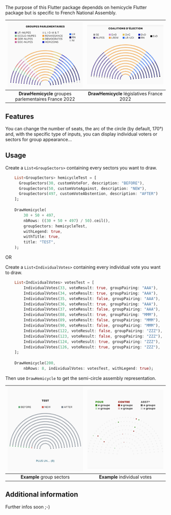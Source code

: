 <!-- 
This README describes the package. If you publish this package to pub.dev,
this README's contents appear on the landing page for your package.

For information about how to write a good package README, see the guide for
[writing package pages](https://dart.dev/guides/libraries/writing-package-pages). 

For general information about developing packages, see the Dart guide for
[creating packages](https://dart.dev/guides/libraries/create-library-packages)
and the Flutter guide for
[developing packages and plugins](https://flutter.dev/developing-packages). 
-->

The purpose of this Flutter package dependds on hemicycle Flutter package but is specific to French National Assembly.

| ![Image](https://github.com/1278real/hemicycle/blob/d23811596e9ee36c5a728390da145ac60a14273c/assets/groupes.png) | ![Image](https://github.com/1278real/hemicycle/blob/177de3d0ba7e0a8d5e76e0ec73f112b5ab44ee9c/assets/legislatives.png) |
| :------------: | :------------: |
| **DrawHemicycle** groupes parlementaires France 2022 | **DrawHemicycle** législatives France 2022 |

## Features

You can change the number of seats, the arc of the circle (by default, 170°) and, with the specific type of inputs, you can display individual voters or sectors for group appearance...

## Usage

Create a ```List<GroupSectors>``` containing every sectors you want to draw.

```dart
    List<GroupSectors> hemicycleTest = [
      GroupSectors(30, customVoteFor, description: "BEFORE"),
      GroupSectors(50, customVoteAgainst, description: "NEW"),
      GroupSectors(497, customVoteAbstention, description: "AFTER")
    ];
    
    DrawHemicycle(
        30 + 50 + 497,
        nbRows: ((30 + 50 + 497) / 50).ceil(),
        groupSectors: hemicycleTest,
        withLegend: true,
        withTitle: true,
        title: "TEST",
    );
```

OR

Create a ```List<IndividualVotes>``` containing every individual vote you want to draw.

```dart
    List<IndividualVotes> votesTest = [
        IndividualVotes(33, voteResult: true, groupPairing: "AAA"),
        IndividualVotes(34, voteResult: true, groupPairing: "AAA"),
        IndividualVotes(35, voteResult: false, groupPairing: "AAA"),
        IndividualVotes(36, voteResult: true, groupPairing: "AAA"),
        IndividualVotes(37, voteResult: false, groupPairing: "AAA"),
        IndividualVotes(88, voteResult: true, groupPairing: "MMM"),
        IndividualVotes(89, voteResult: false, groupPairing: "MMM"),
        IndividualVotes(90, voteResult: false, groupPairing: "MMM"),
        IndividualVotes(122, voteResult: false, groupPairing: "ZZZ"),
        IndividualVotes(123, voteResult: false, groupPairing: "ZZZ"),
        IndividualVotes(124, voteResult: true, groupPairing: "ZZZ"),
        IndividualVotes(126, voteResult: true, groupPairing: "ZZZ"),
    ];

    DrawHemicycle(200,
        nbRows: 8, individualVotes: votesTest, withLegend: true);
```

Then use ```DrawHemicycle``` to get the semi-circle assembly representation. 


| ![Image](https://github.com/1278real/hemicycle/blob/55196e4a7ade0f60c25dbbf5b3a8e7e5179374d9/assets/test_groups.png) | ![Image](https://github.com/1278real/hemicycle/blob/55196e4a7ade0f60c25dbbf5b3a8e7e5179374d9/assets/test_votes.png) |
| :------------: | :------------: |
| **Example** group sectors | **Example** individual votes |

## Additional information

Further infos soon ;-)